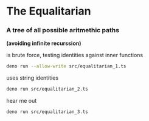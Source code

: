 # The Equalitarian

### A tree of all possible aritmethic paths 
**(avoiding infinite recurssion)**

is brute force, testing identities against inner functions
```bash
deno run --allow-write src/equalitarian_1.ts
```

uses string identities
```bash
deno run src/equalitarian_2.ts
```

hear me out
```bash
deno run src/equalitarian_3.ts
```
